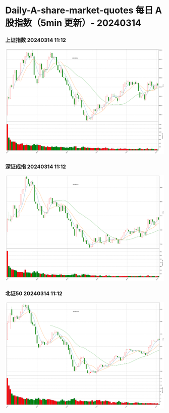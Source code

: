 
# Daily-A-share-market-quotes 每日 A 股指数（5min 更新）- 20240314

### 上证指数 20240314 11:12
![](./fig/2024/3/20240314-sh000001.png)

### 深证成指 20240314 11:12
![](./fig/2024/3/20240314-sz399001.png)

### 北证50 20240314 11:12
![](./fig/2024/3/20240314-bj899050.png)
